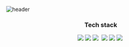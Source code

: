 ![header](https://capsule-render.vercel.app/api?type=cylinder&color=auto&height=250&section=header&text=heeju%20sim&fontSize=90)
<h3 align="center">Tech stack</h3>
<p align="center"><img src="https://img.shields.io/badge/Java-red"/>&nbsp<img src="https://img.shields.io/badge/Oracle-yellow"/>&nbsp<img src="https://img.shields.io/badge/html/css-orange"/>&nbsp <img src="https://img.shields.io/badge/Python-3766AB"/>&nbsp<img src="https://img.shields.io/badge/MongoDB-green"/>&nbsp<img src="https://img.shields.io/badge/Git-grey"/>&nbsp    
